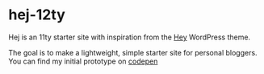 # hej-12ty

Hej is an 11ty starter site with inspiration from the [Hey](https://wordpress.com/theme/hey) WordPress theme.

The goal is to make a lightweight, simple starter site for personal bloggers. You can find my initial prototype on [codepen](https://codepen.io/oguching/pen/eYPBgYG)